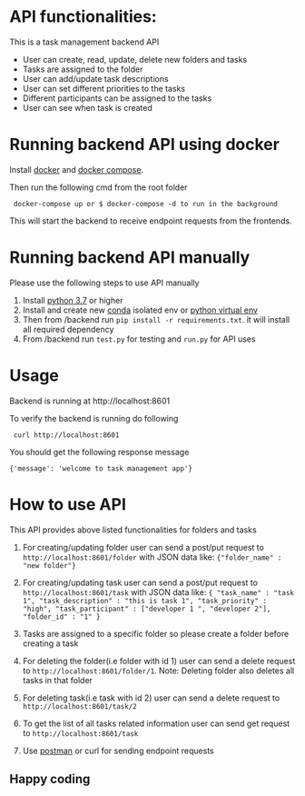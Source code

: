 # API functionalities:
This is a task management backend API 

* User can create, read, update, delete new folders and tasks 
* Tasks are assigned to the folder
* User can add/update task descriptions 
* User can set different priorities to the tasks
* Different participants can be assigned to the tasks
* User can see when task is created


# Running backend API using docker
Install [docker](https://docs.docker.co) and [docker compose](https://docs.docker.com/compose/).

Then run the following cmd from the root folder

     docker-compose up or $ docker-compose -d to run in the background

This will start the backend to receive endpoint requests from the frontends.


# Running backend API manually  
Please use the following steps to use API manually 
1. Install [python 3.7](https://www.python.org/downloads/) or higher
2. Install and create new [conda](https://docs.conda.io/en/latest/miniconda.html) isolated env or [python virtual env](https://docs.python.org/3/tutorial/venv.html) 
3. Then from /backend run `pip install -r requirements.txt`. it will install all required dependency
4. From /backend run `test.py` for testing and `run.py` for API uses


# Usage

Backend is running at http://localhost:8601

To verify the backend is running do following

     curl http://localhost:8601

You should get the following response message

`{'message': 'welcome to task management app'}`


# How to use API

This API provides above listed functionalities for folders and tasks

1. For creating/updating folder user can send a post/put request to `http://localhost:8601/folder` with JSON data like:
     `{"folder_name" : "new folder"}`
2. For creating/updating task user can send a post/put request to `http://localhost:8601/task` with JSON data like:
     `{
     "task_name" : "task 1",
     "task_description" : "this is task 1",
     "task_priority" : "high",
     "task_participant" : ["developer 1 ", "developer 2"], 
     "folder_id" : "1"
     }`

3. Tasks are assigned to a specific folder so please create a folder before creating a task
4. For deleting the folder(i.e folder with id 1) user can send a delete request to `http://localhost:8601/folder/1`.
   Note: Deleting folder also deletes all tasks in that folder
5. For deleting task(i.e task with id 2) user can send a delete request to `http://localhost:8601/task/2`
6. To get the list of all tasks related information user can send get request to `http://localhost:8601/task`
7. Use [postman](https://www.postman.com/) or curl for sending endpoint requests

## Happy coding 
